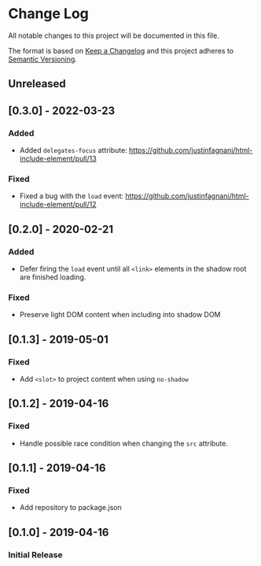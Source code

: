 # Change Log

All notable changes to this project will be documented in this file.

The format is based on [Keep a Changelog](http://keepachangelog.com/)
and this project adheres to [Semantic Versioning](http://semver.org/).

<!--
   PRs should document their user-visible changes (if any) in the
   Unreleased section, uncommenting the header as necessary.
-->

## Unreleased

<!-- ### Changed -->
<!-- ### Added -->
<!-- ### Removed -->
<!-- ### Fixed -->

## [0.3.0] - 2022-03-23

### Added

- Added `delegates-focus` attribute: https://github.com/justinfagnani/html-include-element/pull/13

### Fixed

- Fixed a bug with the `load` event: https://github.com/justinfagnani/html-include-element/pull/12

## [0.2.0] - 2020-02-21

### Added

- Defer firing the `load` event until all `<link>` elements in the shadow root are finished loading.

### Fixed

- Preserve light DOM content when including into shadow DOM

## [0.1.3] - 2019-05-01

### Fixed

- Add `<slot>` to project content when using `no-shadow`

## [0.1.2] - 2019-04-16

### Fixed

- Handle possible race condition when changing the `src` attribute.

## [0.1.1] - 2019-04-16

### Fixed

- Add repository to package.json

## [0.1.0] - 2019-04-16

### Initial Release
